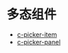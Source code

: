 # 多态组件

* [c-picker-item](/component/expand/polymorphism/c-picker-item.html)
* [c-picker-panel](/component/expand/polymorphism/c-picker-panel.html)

